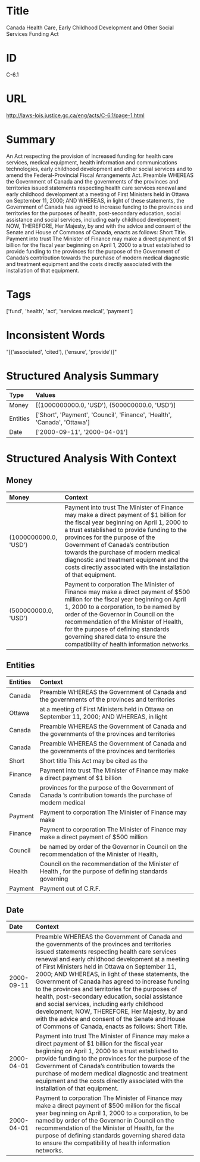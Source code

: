 # Title
Canada Health Care, Early Childhood Development and Other Social Services Funding Act


# ID
C-6.1

# URL
http://laws-lois.justice.gc.ca/eng/acts/C-6.1/page-1.html


# Summary
An Act respecting the provision of increased funding for health care services, medical equipment, health information and communications technologies, early childhood development and other social services and to amend the Federal-Provincial Fiscal Arrangements Act. Preamble WHEREAS the Government of Canada and the governments of the provinces and territories issued statements respecting health care services renewal and early childhood development at a meeting of First Ministers held in Ottawa on September 11, 2000; AND WHEREAS, in light of these statements, the Government of Canada has agreed to increase funding to the provinces and territories for the purposes of health, post-secondary education, social assistance and social services, including early childhood development; NOW, THEREFORE, Her Majesty, by and with the advice and consent of the Senate and House of Commons of Canada, enacts as follows: Short Title.
Payment into trust The Minister of Finance may make a direct payment of $1 billion for the fiscal year beginning on April 1, 2000 to a trust established to provide funding to the provinces for the purpose of the Government of Canada’s contribution towards the purchase of modern medical diagnostic and treatment equipment and the costs directly associated with the installation of that equipment.


# Tags
['fund', 'health', 'act', 'services medical', 'payment']


# Inconsistent Words
"[('associated', 'cited'), ('ensure', 'provide')]"


# Structured Analysis Summary
| Type     | Values                                                                   |
|:---------|:-------------------------------------------------------------------------|
| Money    | [(1000000000.0, 'USD'), (500000000.0, 'USD')]                            |
| Entities | ['Short', 'Payment', 'Council', 'Finance', 'Health', 'Canada', 'Ottawa'] |
| Date     | ['2000-09-11', '2000-04-01']                                             |


# Structured Analysis With Context
 


## Money
| Money                 | Context                                                                                                                                                                                                                                                                                                                                                                                                      |
|:----------------------|:-------------------------------------------------------------------------------------------------------------------------------------------------------------------------------------------------------------------------------------------------------------------------------------------------------------------------------------------------------------------------------------------------------------|
| (1000000000.0, 'USD') | Payment into trust The Minister of Finance may make a direct payment of $1 billion for the fiscal year beginning on April 1, 2000 to a trust established to provide funding to the provinces for the purpose of the Government of Canada’s contribution towards the purchase of modern medical diagnostic and treatment equipment and the costs directly associated with the installation of that equipment. |
| (500000000.0, 'USD')  | Payment to corporation The Minister of Finance may make a direct payment of $500 million for the fiscal year beginning on April 1, 2000 to a corporation, to be named by order of the Governor in Council on the recommendation of the Minister of Health, for the purpose of defining standards governing shared data to ensure the compatibility of health information networks.                           |


## Entities
| Entities   | Context                                                                                                      |
|:-----------|:-------------------------------------------------------------------------------------------------------------|
| Canada     | Preamble WHEREAS the Government of  Canada and the governments of the provinces and territories              |
| Ottawa     | at a meeting of First Ministers held in Ottawa on September 11, 2000; AND WHEREAS, in light                  |
| Canada     | Preamble WHEREAS the Government of  Canada and the governments of the provinces and territories              |
| Canada     | Preamble WHEREAS the Government of  Canada and the governments of the provinces and territories              |
| Short      | Short title This Act may be cited as the                                                                     |
| Finance    | Payment into trust The Minister of  Finance may make a direct payment of $1 billion                          |
| Canada     | provinces for the purpose of the Government of Canada ’s contribution towards the purchase of modern medical |
| Payment    | Payment to corporation The Minister of Finance may make                                                      |
| Finance    | Payment to corporation The Minister of  Finance may make a direct payment of $500 million                    |
| Council    | be named by order of the Governor in Council on the recommendation of the Minister of Health,                |
| Health     | Council on the recommendation of the Minister of Health , for the purpose of defining standards governing    |
| Payment    | Payment  out of C.R.F.                                                                                       |


## Date
| Date       | Context                                                                                                                                                                                                                                                                                                                                                                                                                                                                                                                                                                                                                                                                              |
|:-----------|:-------------------------------------------------------------------------------------------------------------------------------------------------------------------------------------------------------------------------------------------------------------------------------------------------------------------------------------------------------------------------------------------------------------------------------------------------------------------------------------------------------------------------------------------------------------------------------------------------------------------------------------------------------------------------------------|
| 2000-09-11 | Preamble WHEREAS the Government of Canada and the governments of the provinces and territories issued statements respecting health care services renewal and early childhood development at a meeting of First Ministers held in Ottawa on September 11, 2000; AND WHEREAS, in light of these statements, the Government of Canada has agreed to increase funding to the provinces and territories for the purposes of health, post-secondary education, social assistance and social services, including early childhood development; NOW, THEREFORE, Her Majesty, by and with the advice and consent of the Senate and House of Commons of Canada, enacts as follows: Short Title. |
| 2000-04-01 | Payment into trust The Minister of Finance may make a direct payment of $1 billion for the fiscal year beginning on April 1, 2000 to a trust established to provide funding to the provinces for the purpose of the Government of Canada’s contribution towards the purchase of modern medical diagnostic and treatment equipment and the costs directly associated with the installation of that equipment.                                                                                                                                                                                                                                                                         |
| 2000-04-01 | Payment to corporation The Minister of Finance may make a direct payment of $500 million for the fiscal year beginning on April 1, 2000 to a corporation, to be named by order of the Governor in Council on the recommendation of the Minister of Health, for the purpose of defining standards governing shared data to ensure the compatibility of health information networks.                                                                                                                                                                                                                                                                                                   |


